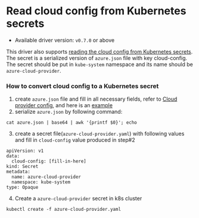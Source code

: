 # Read cloud config from Kubernetes secrets

- Available driver version: `v0.7.0` or above

This driver also supports [reading the cloud config from Kubernetes secrets](https://github.com/kubernetes-sigs/cloud-provider-azure/blob/master/docs/cloud-provider-config.md#setting-azure-cloud-provider-from-kubernetes-secrets). The secret is a serialized version of `azure.json` file with key cloud-config. The secret should be put in `kube-system` namespace and its name should be `azure-cloud-provider`.

### How to convert cloud config to a Kubernetes secret

1. create `azure.json` file and fill in all necessary fields, refer to [Cloud provider config](https://github.com/kubernetes-sigs/cloud-provider-azure/blob/master/docs/cloud-provider-config.md), and here is an [example](https://github.com/andyzhangx/demo/blob/master/aks-engine/deployment/etc/kubernetes/azure.json)
2. serialize `azure.json` by following command:

```
cat azure.json | base64 | awk '{printf $0}'; echo
```

3. create a secret file(`azure-cloud-provider.yaml`) with following values and fill in `cloud-config` value produced in step#2

```
apiVersion: v1
data:
  cloud-config: [fill-in-here]
kind: Secret
metadata:
  name: azure-cloud-provider
  namespace: kube-system
type: Opaque
```

4. Create a `azure-cloud-provider` secret in k8s cluster

```
kubectl create -f azure-cloud-provider.yaml
```
